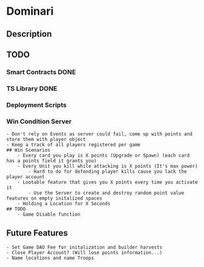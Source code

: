 # Dominari

## Description

## TODO
### Smart Contracts     DONE
### TS Library          DONE
### Deployment Scripts
### Win Condition Server
    - Don't rely on Events as server could fail, come up with points and store them with player object
    - Keep a track of all players registered per game
    ## Win Scenarios
        - Every card you play is X points (Upgrade or Spawn) (each card has a points field it grants you)
        - Every Unit you kill while attacking is X points (It's max power)
            - Hard to do for defending player kills cause you lack the player account
        - Lootable feature that gives you X points every time you activate it
            - Use the Server to create and destroy random point value features on empty initalized spaces
        - Holding a Location for X Seconds
    ## TODO
        - Game Disable function

## Future Features
    - Set Game DAO Fee for initalization and builder harvests
    - Close Player Account? (Will lose points information...)
    - Name locations and name Troops